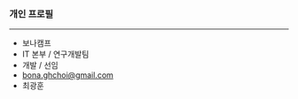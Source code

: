 ### 개인 프로필
---
* 보나캠프
* IT 본부 / 연구개발팀
* 개발 / 선임
* bona.ghchoi@gmail.com
* 최광훈
<!--
**bona-gwanghunchoi/bona-gwanghunchoi** is a ✨ _special_ ✨ repository because its `README.md` (this file) appears on your GitHub profile.

Here are some ideas to get you started:

- 🔭 I’m currently working on ...
- 🌱 I’m currently learning ...
- 👯 I’m looking to collaborate on ...
- 🤔 I’m looking for help with ...
- 💬 Ask me about ...
- 📫 How to reach me: ...
- 😄 Pronouns: ...
- ⚡ Fun fact: ...
-->
